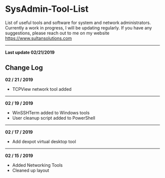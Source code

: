 # SysAdmin-Tool-List
List of useful tools and software for system and network administrators. Currently a work in progress, I will be updating regularly. If you have any suggestions, please reach out to me on my website https://www.sultansolutions.com 



----

**Last update 02/21/2019**



## Change Log

**02 / 21 / 2019** 

* TCPView network tool added

---

**02 / 19 / 2019** 

* WinSSHTerm added to Windows tools
* User cleanup script added to PowerShell

----

**02 / 17 / 2019**

* Add dexpot virtual desktop tool

----

**02 / 15 / 2019** 

* Added Networking Tools 
* Cleaned up layout

